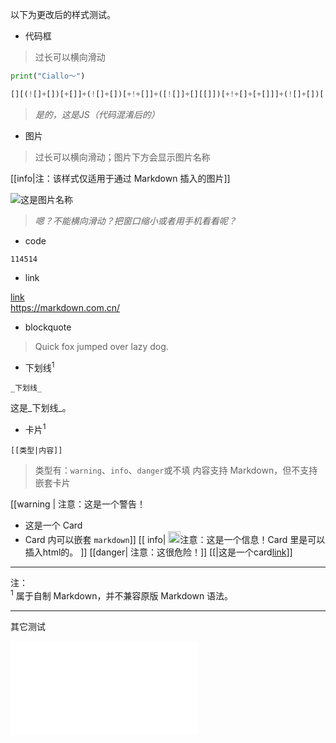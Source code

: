 以下为更改后的样式测试。

- 代码框

> 过长可以横向滑动

```python [示例标题]
print("Ciallo～")
```


```js [这是一段超长的js代码]
[][(![]+[])[+[]]+(![]+[])[+!+[]]+([![]]+[][[]])[+!+[]+[+[]]]+(![]+[])[!+[]+!+[]]][([][(![]+[])[+[]]+(![]+[])[+!+[]]+([![]]+[][[]])[+!+[]+[+[]]]+(![]+[])[!+[]+!+[]]]+[])[!+[]+!+[]+!+[]]+([][(![]+[])[+[]]+(![]+[])[+!+[]]+([![]]+[][[]])[+!+[]+[+[]]]+(![]+[])[!+[]+!+[]]]+[])[+!+[]]+([][[]]+[])[+!+[]]+(![]+[])[!+[]+!+[]+!+[]]+(!![]+[])[+[]]+(!![]+[])[+!+[]]+([][[]]+[])[+[]]+([][(![]+[])[+[]]+(![]+[])[+!+[]]+([![]]+[][[]])[+!+[]+[+[]]]+(![]+[])[!+[]+!+[]]]+[])[!+[]+!+[]+!+[]]+(!![]+[])[+[]]+([][(![]+[])[+[]]+(![]+[])[+!+[]]+([![]]+[][[]])[+!+[]+[+[]]]+(![]+[])[!+[]+!+[]]]+[])[+!+[]]+(!![]+[])[+!+[]]]((![]+[])[+!+[]]+(![]+[])[!+[]+!+[]]+(![]+[])[!+[]+!+[]]+(!![]+[])[+[]]+(!![]+[])[+!+[]]+([][[]]+[])[+[]]+(![]+[])[+!+[]]+(!![]+[])[+[]]+([][(![]+[])[+[]]+(![]+[])[+!+[]]+([![]]+[][[]])[+!+[]+[+[]]]+(![]+[])[!+[]+!+[]]]+[])[!+[]+!+[]+!+[]]+(!![]+[])[+[]]+([][(![]+[])[+[]]+(![]+[])[+!+[]]+([![]]+[][[]])[+!+[]+[+[]]]+(![]+[])[!+[]+!+[]]]+[])[+!+[]]+(!![]+[])[+!+[]])()
```

> *是的，这是JS（代码混淆后的）*

- 图片

> 过长可以横向滑动；图片下方会显示图片名称  

[[info|注：该样式仅适用于通过 Markdown 插入的图片]]

![这是图片名称](https://img.remit.ee/api/file/BQACAgUAAyEGAASHRsPbAAI2MWh3cPzeYPoAAd-JrrSVo4V9scXOnwACiBcAAub7wFfvO02_SOvp-jYE.png)

> *嗯？不能横向滑动？把窗口缩小或者用手机看看呢？*

- code

`114514`

- link

[link](https://markdown.com.cn/)  
<https://markdown.com.cn/>

- blockquote

> Quick fox jumped over lazy dog.

- 下划线<sup>1</sup>

```
_下划线_
```

这是_下划线_。

- 卡片<sup>1</sup>

```
[[类型|内容]]
```

> 类型有：`warning`、`info`、`danger`或不填
> 内容支持 Markdown，但不支持嵌套卡片

[[warning | 注意：这是一个警告！
- 这是一个 Card
- Card 内可以嵌套 `markdown`]]
[[ info| <img src="https://img.icons8.com/?size=48&id=kNMmj1h9AoTk&format=png" style="height:1.2rem;"></img>注意：这是一个信息！Card 里是可以插入html的。 ]]
[[danger| 注意：这很危险！]]
[[|这是一个card[link]()]]

---

注：  
<sup>1</sup> 属于自制 Markdown，并不兼容原版 Markdown 语法。

---

其它测试

<iframe src="//player.bilibili.com/player.html?isOutside=true&aid=80433022&bvid=BV1GJ411x7h7&cid=137649199&p=1" scrolling="yes" border="1" frameborder="yes" framespacing="0" allowfullscreen="true"></iframe>